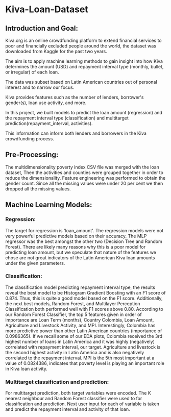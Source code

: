 # Kiva-Loan-Dataset

## Introduction and Goal:

Kiva.org is an online crowdfunding platform to extend financial services to poor and financially excluded people around the world, the dataset was downloaded from Kaggle for the past two years.

The aim is to apply machine learning methods to gain insight into how Kiva determines the amount (USD) and repayment interval type (monthly, bullet, or irregular) of each loan. 

The data was subset based on Latin American countries out of personal interest and to narrow our focus.

 Kiva provides features such as the number of lenders, borrower's gender(s), loan use activity, and more. 

In this project, we built models to predict the loan amount (regression) and the repayment interval type (classification) and multitarget prediction(repayment_interval, activities). 

This information can inform both lenders and borrowers in the Kiva crowdfunding process. 


## Pre-Processing:

The multidimensionality poverty index CSV file was merged with the loan dataset, Then the activities and counties were grouped together in order to reduce the dimensionality. Feature engineering was performed to obtain the gender count. Since all the missing values were under 20 per cent we then dropped all the missing values. 



## Machine Learning Models:

### Regression: 

The target for regression is 'loan_amount'. The regression models were not very powerful predictive models based on their accuracy. The MLP regressor was the best amongst the other two (Decision Tree and Random Forest). There are likely many reasons why this is a poor model for predicting loan amount, but we speculate that nature of the features we chose are not great indicators of the Latin American Kiva loan amounts under the given parameters.


### Classification:

The classification model predicting repayment interval type, the results reveal the best model to be Histogram Gradient Boosting with an F1 score of 0.874. Thus, this is quite a good model based on the F1 score. Additionally, the next best models, Random Forest, and Multilayer Perception Classification both performed well with F1 scores above 0.80. According to our Random Forest Classifier, the top 5 features given in order of importance are Loan Term (months), Country Colombia, Loan Amount, Agriculture and Livestock Activity, and MPI. Interestingly, Colombia has more predictive power than other Latin American countries (importance of 0.0986365). If we recall some of our EDA plots, Colombia received the 3rd highest number of loans in Latin America and it was highly (negatively) correlated with repayment interval, our target. Agriculture and livestock is the second highest activity in Latin America and is also negatively correlated to the repayment interval. MPI is the 5th most important at a value of 0.0824386, indicates that poverty level is playing an important role in Kiva loan activity.


### Multitarget classification and prediction:

For multitarget prediction, both target variables were encoded. The K nearest neighbour and Random Forest classifier were used to for classification and prediction. Next user input for each of variable is taken and predict the repayment interval and activity of that loan. 
